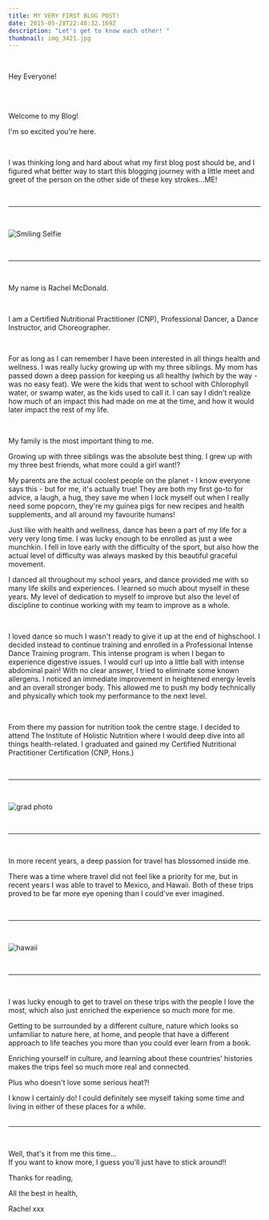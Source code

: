 ```yaml
---
title: MY VERY FIRST BLOG POST!
date: 2015-05-28T22:40:32.169Z
description: "Let's get to know each other! "
thumbnail: img_3421.jpg
---
```

<br>

Hey Everyone! 

<br>

<br>

Welcome to my Blog! 

I'm so excited you're here.  

<br>

I was thinking long and hard about what my first blog post should be, and I figured what better way to start this blogging journey with a little meet and greet of the person on the other side of these key strokes...ME! 

<br>

---

<br>

![](img_0280.jpg "Smiling Selfie")

<br>

---

<br>

My name is Rachel McDonald. 

<br>

I am a Certified Nutritional Practitioner (CNP), Professional Dancer, a Dance Instructor, and Choreographer. 

<br>

For as long as I can remember I have been interested in all things health and wellness. I was really lucky growing up with my three siblings. My mom has passed down a deep passion for keeping us all healthy (which by the way - was no easy feat). We were the kids that went to school with Chlorophyll water, or swamp water, as the kids used to call it. I can say I didn't realize how much of an impact this had made on me at the time, and how it would later impact the rest of my life.

<br>

My family is the most important thing to me. 

Growing up with three siblings was the absolute best thing. I grew up with my three best friends, what more could a girl want!? 

My parents are the actual coolest people on the planet - I know everyone says this - but for me, it's actually true! They are both my first go-to for advice, a laugh, a hug, they save me when I lock myself out when I really need some popcorn, they're my guinea pigs for new recipes and health supplements, and all around my favourite humans! 

Just like with health and wellness, dance has been a part of my life for a very very long time. I was lucky enough to be enrolled as just a wee munchkin. I fell in love early with the difficulty of the sport, but also how the actual level of difficulty was always masked by this beautiful graceful movement. 

I danced all throughout my school years, and dance provided me with so many life skills and experiences. I learned so much about myself in these years. My level of dedication to myself to improve but also the level of discipline to continue working with my team to improve as a whole. 

<br>

I loved dance so much I wasn't ready to give it up at the end of highschool. I decided instead to continue training and enrolled in a Professional Intense Dance Training program. This intense program is when I began to experience digestive issues. I would curl up into a little ball with intense abdominal pain! With no clear answer, I tried to eliminate some known allergens. I noticed an immediate improvement in heightened energy levels and an overall stronger body. This allowed me to push my body technically and physically which took my performance to the next level.

<br>

From there my passion for nutrition took the centre stage. I decided to attend The Institute of Holistic Nutrition where I would deep dive into all things health-related. I graduated and gained my Certified Nutritional Practitioner Certification (CNP, Hons.)

<br>

---

<br>

![](img_4103.jpg "grad photo")

<br>

---

<br>

In more recent years, a deep passion for travel has blossomed inside me. 

There was a time where travel did not feel like a priority for me, but in recent years I was able to travel to Mexico, and Hawaii. Both of these trips proved to be far more eye opening than I could've ever imagined. 

<br>

---

<br>

![](img_1930.jpg "hawaii")

<br>

---

<br>

I was lucky enough to get to travel on these trips with the people I love the most, which also just enriched the experience so much more for me. 

Getting to be surrounded by a different culture, nature which looks so unfamiliar to nature here, at home, and people that have a different approach to life teaches you more than you could ever learn from a book. 



Enriching yourself in culture, and learning about these countries' histories makes the trips feel so much more real and connected. 

Plus who doesn't love some serious heat?!



I know I certainly do! I could definitely see myself taking some time and living in either of these places for a while.
<br>
<br>

---

<br>

Well, that's it from me this time...
<br>
If you want to know more, I guess you'll just have to stick around!!

Thanks for reading,

All the best in health,

Rachel xxx